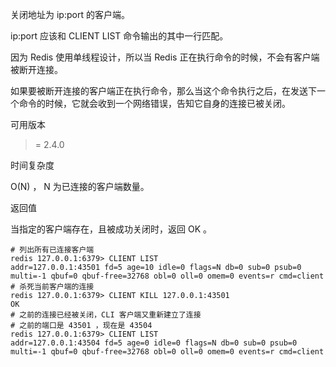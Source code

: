 关闭地址为 ip:port 的客户端。

ip:port 应该和 CLIENT LIST 命令输出的其中一行匹配。

因为 Redis 使用单线程设计，所以当 Redis 正在执行命令的时候，不会有客户端被断开连接。

如果要被断开连接的客户端正在执行命令，那么当这个命令执行之后，在发送下一个命令的时候，它就会收到一个网络错误，告知它自身的连接已被关闭。

可用版本

>= 2.4.0

时间复杂度

O(N) ， N 为已连接的客户端数量。

返回值

当指定的客户端存在，且被成功关闭时，返回 OK 。

```
# 列出所有已连接客户端
redis 127.0.0.1:6379> CLIENT LIST
addr=127.0.0.1:43501 fd=5 age=10 idle=0 flags=N db=0 sub=0 psub=0 multi=-1 qbuf=0 qbuf-free=32768 obl=0 oll=0 omem=0 events=r cmd=client
# 杀死当前客户端的连接
redis 127.0.0.1:6379> CLIENT KILL 127.0.0.1:43501
OK
# 之前的连接已经被关闭，CLI 客户端又重新建立了连接
# 之前的端口是 43501 ，现在是 43504
redis 127.0.0.1:6379> CLIENT LIST
addr=127.0.0.1:43504 fd=5 age=0 idle=0 flags=N db=0 sub=0 psub=0 multi=-1 qbuf=0 qbuf-free=32768 obl=0 oll=0 omem=0 events=r cmd=client
```